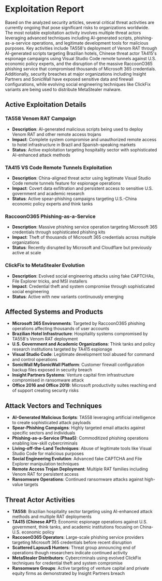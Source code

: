 # Exploitation Report

Based on the analyzed security articles, several critical threat activities are currently ongoing that pose significant risks to organizations worldwide. The most notable exploitation activity involves multiple threat actors leveraging advanced techniques including AI-generated scripts, phishing-as-a-service operations, and legitimate development tools for malicious purposes. Key activities include TA558's deployment of Venom RAT through AI-generated scripts targeting Brazilian hotels, Chinese threat actor TA415's espionage campaigns using Visual Studio Code remote tunnels against U.S. economic policy experts, and the disruption of the massive RaccoonO365 phishing service that compromised thousands of Microsoft 365 credentials. Additionally, security breaches at major organizations including Insight Partners and SonicWall have exposed sensitive data and firewall configurations, while evolving social engineering techniques like ClickFix variants are being used to distribute MetaStealer malware.

## Active Exploitation Details

### TA558 Venom RAT Campaign
- **Description**: AI-generated malicious scripts being used to deploy Venom RAT and other remote access trojans
- **Impact**: Complete system compromise and unauthorized remote access to hotel infrastructure in Brazil and Spanish-speaking markets
- **Status**: Active exploitation targeting hospitality sector with sophisticated AI-enhanced attack methods

### TA415 VS Code Remote Tunnels Exploitation
- **Description**: China-aligned threat actor using legitimate Visual Studio Code remote tunnels feature for espionage operations
- **Impact**: Covert data exfiltration and persistent access to sensitive U.S. government and academic research
- **Status**: Active spear-phishing campaigns targeting U.S.-China economic policy experts and think tanks

### RaccoonO365 Phishing-as-a-Service
- **Description**: Massive phishing service operation targeting Microsoft 365 credentials through sophisticated phishing kits
- **Impact**: Theft of thousands of Microsoft 365 credentials across multiple organizations
- **Status**: Recently disrupted by Microsoft and Cloudflare but previously active at scale

### ClickFix to MetaStealer Evolution
- **Description**: Evolved social engineering attacks using fake CAPTCHAs, File Explorer tricks, and MSI installers
- **Impact**: Credential theft and system compromise through sophisticated social engineering
- **Status**: Active with new variants continuously emerging

## Affected Systems and Products

- **Microsoft 365 Environments**: Targeted by RaccoonO365 phishing operations affecting thousands of user accounts
- **Brazilian Hotel Infrastructure**: Hospitality systems compromised by TA558's Venom RAT deployment
- **U.S. Government and Academic Organizations**: Think tanks and policy research institutions targeted by TA415 espionage
- **Visual Studio Code**: Legitimate development tool abused for command and control operations
- **SonicWall MySonicWall Platform**: Customer firewall configuration backup files exposed in security breach
- **Insight Partners Systems**: Venture capital firm infrastructure compromised in ransomware attack
- **Office 2016 and Office 2019**: Microsoft productivity suites reaching end of support creating security risks

## Attack Vectors and Techniques

- **AI-Generated Malicious Scripts**: TA558 leveraging artificial intelligence to create sophisticated attack payloads
- **Spear-Phishing Campaigns**: Highly targeted email attacks against specific sectors and individuals
- **Phishing-as-a-Service (PhaaS)**: Commoditized phishing operations enabling low-skill cybercriminals
- **Living-off-the-Land Techniques**: Abuse of legitimate tools like Visual Studio Code for malicious purposes
- **Social Engineering Evolution**: Advanced fake CAPTCHA and File Explorer manipulation techniques
- **Remote Access Trojan Deployment**: Multiple RAT families including Venom RAT for persistent access
- **Ransomware Operations**: Continued ransomware attacks against high-value targets

## Threat Actor Activities

- **TA558**: Brazilian hospitality sector targeting using AI-enhanced attack methods and multiple RAT deployments
- **TA415 (Chinese APT)**: Economic espionage operations against U.S. government, think tanks, and academic institutions focusing on China-U.S. economic policy
- **RaccoonO365 Operators**: Large-scale phishing service providers targeting Microsoft 365 credentials before recent disruption
- **Scattered Lapsus$ Hunters**: Threat group announcing end of operations though researchers indicate continued activity
- **MetaStealer Distributors**: Cybercriminals using evolved ClickFix techniques for credential theft and system compromise
- **Ransomware Groups**: Active targeting of venture capital and private equity firms as demonstrated by Insight Partners breach